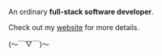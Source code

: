 An ordinary **full-stack software developer**.

Check out my [website](https://swrd1337.com) for more details. 

(～￣▽￣)～

<!--
**swrd1337/swrd1337** is a ✨ _special_ ✨ repository because its `README.md` (this file) appears on your GitHub profile.
![coding-hello-world](https://github.com/swrd1337/swrd1337/assets/36896352/8dd53fd1-56c1-4a7d-a98b-f36255b807ad)

Here are some ideas to get you started:

- 🔭 I’m currently working on ...
- 🌱 I’m currently learning ...
- 👯 I’m looking to collaborate on ...
- 🤔 I’m looking for help with ...
- 💬 Ask me about ...
- 📫 How to reach me: ...
- ⚡ Fun fact: ...
-->
